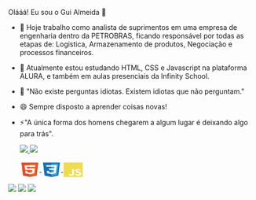 Olááá! Eu sou o Gui Almeida 👋

- 🔭 Hoje trabalho como analista de suprimentos em uma empresa de engenharia dentro da PETROBRAS, ficando responsável por todas as etapas de: Logistica, Armazenamento de produtos, Negociação e processos financeiros.
- 🌱 Atualmente estou estudando HTML, CSS e Javascript na plataforma ALURA, e também em aulas presenciais da Infinity School.
- 🤔 "Não existe perguntas idiotas. Existem idiotas que não perguntam."
- 😄 Sempre disposto a aprender coisas novas!
- ⚡"A única forma dos homens chegarem a algum lugar é deixando algo para trás". 


   <div>
    <a href= "https://github.com/Guialmeiida">
    <img height="180em" src="https://github-readme-stats.vercel.app/api?username=Guialmeiida&show_icons=true&theme=neon"/>
    <img height="180em" src="https://github-readme-stats.vercel.app/api/top-langs/?username=Guialmeiida&theme=neon"/>
   </div>

  <div style="display: inline_block"><br>
  <img align="center" alt="Rafa-HTML" height="30" width="40" src="https://raw.githubusercontent.com/devicons/devicon/master/icons/html5/html5-original.svg">
  <img align="center" alt="Rafa-CSS" height="30" width="40" src="https://raw.githubusercontent.com/devicons/devicon/master/icons/css3/css3-original.svg">
  <img align="center" alt="Rafa-Js" height="30" width="40" src="https://raw.githubusercontent.com/devicons/devicon/master/icons/javascript/javascript-plain.svg">
</div>

<div> 
  <a href="https://instagram.com/almeidinha.__" target="_blank"><img src="https://img.shields.io/badge/-Instagram-%23E4405F?style=for-the-badge&logo=instagram&logoColor=white" target="_blank"></a> 
  <a href = "mailto:guialmeidalino@gmail.com"><img src="https://img.shields.io/badge/-Gmail-%23333?style=for-the-badge&logo=gmail&logoColor=white" target="_blank"></a>
  <a href="https://www.linkedin.com/in/" target="_blank"><img src="https://img.shields.io/badge/-LinkedIn-%230077B5?style=for-the-badge&logo=linkedin&logoColor=white" target="_blank"></a> 
</div>

<!--![Snake animation](https://github.com/Guialmeiida/Guialmeiida/blob/output/github-contribution-grid-snake.svg) --!>
  
